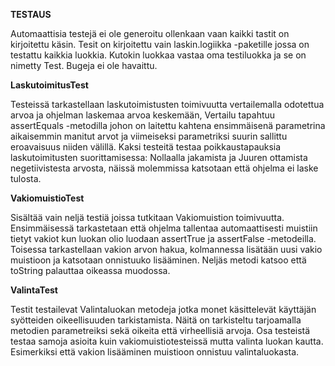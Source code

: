
**TESTAUS**

Automaattisia testejä ei ole generoitu ollenkaan vaan kaikki tastit on kirjoitettu käsin. Tesit on kirjoitettu vain laskin.logiikka -paketille jossa on testattu kaikkia luokkia. Kutokin luokkaa vastaa oma testiluokka ja se on nimetty <LUOKANNIMI>Test. Bugeja ei ole havaittu.

**LaskutoimitusTest**

Testeissä tarkastellaan laskutoimistusten toimivuutta vertailemalla odotettua arvoa ja ohjelman laskemaa arvoa keskemään, Vertailu tapahtuu assertEquals -metodilla johon on laitettu kahtena ensimmäisenä parametrina aikaisemmin manitut arvot ja viimeiseksi parametriksi suurin sallittu eroavaisuus niiden välillä. Kaksi testeitä testaa poikkaustapauksia laskutoimitusten suorittamisessa: Nollaalla jakamista ja Juuren ottamista negetiivistesta arvosta, näissä molemmissa katsotaan että ohjelma ei laske tulosta.

**VakiomuistioTest**

Sisältää vain neljä testiä joissa tutkitaan Vakiomuistion toimivuutta. Ensimmäisessä tarkastetaan että ohjelma tallentaa automaattisesti muistiin tietyt vakiot kun luokan olio luodaan assertTrue ja assertFalse -metodeilla. Toisessa tarkastellaan vakion arvon hakua, kolmannessa lisätään uusi vakio muistioon ja katsotaan onnistuuko lisääminen. Neljäs metodi katsoo että toString palauttaa oikeassa muodossa.

**ValintaTest**

Testit testailevat Valintaluokan metodeja jotka monet käsittelevät käyttäjän syötteiden oikeellisuuden tarkistamista. Näitä on tarkisteltu tarjoamalla metodien parametreiksi sekä oikeita että virheellisiä arvoja. Osa testeistä testaa samoja asioita kuin vakiomuistiotesteissä mutta valinta luokan kautta. Esimerkiksi että vakion lisääminen muistioon onnistuu valintaluokasta. 

